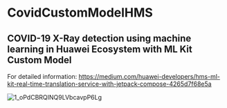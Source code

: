 # CovidCustomModelHMS

<h2>COVID-19 X-Ray detection using machine learning in Huawei Ecosystem with ML Kit Custom Model</h2>

For detailed information: https://medium.com/huawei-developers/hms-ml-kit-real-time-translation-service-with-jetpack-compose-4265d7f68e5a

![1_oPdCBRQINQ9LVbcavpP6Lg](https://user-images.githubusercontent.com/34041050/174311491-f0b40a8f-86b4-469d-87ab-428a90404665.gif)

